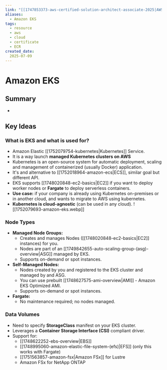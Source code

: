 ```yaml
---
link: "[[1747853373-aws-certified-solution-architect-associate-2025|AWS Certified Solution Architect Associate 2025]]"
aliases: 
  - Amazon EKS
tags:
  - resource
  - aws
  - cloud
  - certificate
  - ECR
created_date:
  2025-07-09
---
```

# Amazon EKS
## Summary
- 

## Key Ideas
### What is EKS and what is used for?
- Amazon Elastic [[1752079754-kubernetes|Kubernetes]] Service.
- It is a way launch **managed Kubernetes clusters on AWS**
- Kubernetes is an open-source system for automatic deployment, scaling and management of containerized (usually Docker) application.
- It's and alternative to [[1752018964-amazon-ecs|ECS]], similar goal but different API.
- EKS supports [[1748020848-ec2-basics|EC2]] if you want to deploy worker nodes or **Fargate** to deploy serverless containers.
- **Use case:** if your company is already using Kubernetes on-premises or in another cloud, and wants to migrate to AWS using kubernetes.
- **Kubernetes is cloud-agnostic** (can be used in any cloud).
![[1752079693-amazon-eks.webp]]

### Node Types
- **Managed Node Groups:**
  - Creates and manages Nodes ([[1748020848-ec2-basics|EC2]] instances) for you.
  - Nodes are part of an [[1749842655-auto-scaling-group-(asg)-overview|ASG]] managed by EKS.
  - Supports on-demand or spot instances.
- **Self-Managed Nodes:**
  - Nodes created by you and registered to the EKS cluster and managed by and ASG.
  - You can use prebuilt [[1748627575-ami-overview|AMI]] - Amazon EKS Optimized AMI.
  - Supports on-demand or spot instances.
- **Fargate:**
  - No maintenance required; no nodes managed.

### Data Volumes
- Need to specify **StorageClass** manifest on your EKS cluster.
- Leverages a **Container Storage Interface (CSI)** compliant driver.
- Support for:
  - [[1748622252-ebs-overview|EBS]]
  - [[1748995060-amazon-elastic-file-system-(efs)|EFS]] (only this works with Fargate)
  - [[1751563857-amazon-fsx|Amazon FSx]] for Lustre
  - Amazon FSx for NetApp ONTAP

